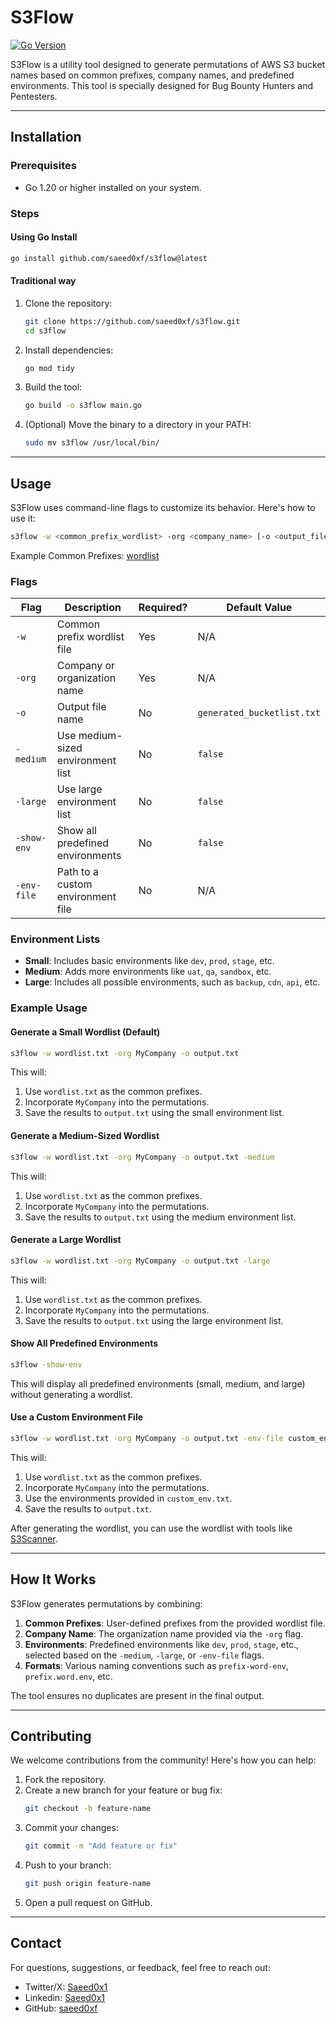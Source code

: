 # **S3Flow**  
[![Go Version](https://img.shields.io/badge/Go-1.20+-blue)](https://golang.org/)

S3Flow is a utility tool designed to generate permutations of AWS S3 bucket names based on common prefixes, company names, and predefined environments. This tool is specially designed for Bug Bounty Hunters and Pentesters.

---

## **Installation**

### Prerequisites
- Go 1.20 or higher installed on your system.

### Steps

#### Using Go Install
```bash    
go install github.com/saeed0xf/s3flow@latest
```

#### Traditional way
1. Clone the repository:
   ```bash
   git clone https://github.com/saeed0xf/s3flow.git
   cd s3flow
   ```

2. Install dependencies:
   ```bash
   go mod tidy
   ```

3. Build the tool:
   ```bash
   go build -o s3flow main.go
   ```

4. (Optional) Move the binary to a directory in your PATH:
   ```bash
   sudo mv s3flow /usr/local/bin/
   ```

---

## **Usage**

S3Flow uses command-line flags to customize its behavior. Here's how to use it:

```bash
s3flow -w <common_prefix_wordlist> -org <company_name> [-o <output_file>] [-medium] [-large] [-show-env] [-env-file <custom_env_file>]
```

Example Common Prefixes: [wordlist](https://raw.githubusercontent.com/koaj/aws-s3-bucket-wordlist/master/list.txt)

### Flags

| Flag       | Description                                   | Required? | Default Value         |
|------------|-----------------------------------------------|-----------|-----------------------|
| `-w`       | Common prefix wordlist file                   | Yes       | N/A                   |
| `-org`     | Company or organization name                  | Yes       | N/A                   |
| `-o`       | Output file name                              | No        | `generated_bucketlist.txt` |
| `-medium`  | Use medium-sized environment list             | No        | `false`               |
| `-large`   | Use large environment list                    | No        | `false`               |
| `-show-env`| Show all predefined environments              | No        | `false`               |
| `-env-file`| Path to a custom environment file             | No        | N/A                   |

### Environment Lists
- **Small**: Includes basic environments like `dev`, `prod`, `stage`, etc.
- **Medium**: Adds more environments like `uat`, `qa`, `sandbox`, etc.
- **Large**: Includes all possible environments, such as `backup`, `cdn`, `api`, etc.

### Example Usage

#### Generate a Small Wordlist (Default)
```bash
s3flow -w wordlist.txt -org MyCompany -o output.txt
```
This will:
1. Use `wordlist.txt` as the common prefixes.
2. Incorporate `MyCompany` into the permutations.
3. Save the results to `output.txt` using the small environment list.

#### Generate a Medium-Sized Wordlist
```bash
s3flow -w wordlist.txt -org MyCompany -o output.txt -medium
```
This will:
1. Use `wordlist.txt` as the common prefixes.
2. Incorporate `MyCompany` into the permutations.
3. Save the results to `output.txt` using the medium environment list.

#### Generate a Large Wordlist
```bash
s3flow -w wordlist.txt -org MyCompany -o output.txt -large
```
This will:
1. Use `wordlist.txt` as the common prefixes.
2. Incorporate `MyCompany` into the permutations.
3. Save the results to `output.txt` using the large environment list.

#### Show All Predefined Environments
```bash
s3flow -show-env
```
This will display all predefined environments (small, medium, and large) without generating a wordlist.

#### Use a Custom Environment File
```bash
s3flow -w wordlist.txt -org MyCompany -o output.txt -env-file custom_env.txt
```
This will:
1. Use `wordlist.txt` as the common prefixes.
2. Incorporate `MyCompany` into the permutations.
3. Use the environments provided in `custom_env.txt`.
4. Save the results to `output.txt`.

After generating the wordlist, you can use the wordlist with tools like [S3Scanner](https://github.com/sa7mon/S3Scanner).

---

## **How It Works**

S3Flow generates permutations by combining:
1. **Common Prefixes**: User-defined prefixes from the provided wordlist file.
2. **Company Name**: The organization name provided via the `-org` flag.
3. **Environments**: Predefined environments like `dev`, `prod`, `stage`, etc., selected based on the `-medium`, `-large`, or `-env-file` flags.
4. **Formats**: Various naming conventions such as `prefix-word-env`, `prefix.word.env`, etc.

The tool ensures no duplicates are present in the final output.

---

## **Contributing**

We welcome contributions from the community! Here's how you can help:
1. Fork the repository.
2. Create a new branch for your feature or bug fix:
   ```bash
   git checkout -b feature-name
   ```
3. Commit your changes:
   ```bash
   git commit -m "Add feature or fix"
   ```
4. Push to your branch:
   ```bash
   git push origin feature-name
   ```
5. Open a pull request on GitHub.

---

## **Contact**

For questions, suggestions, or feedback, feel free to reach out:
- Twitter/X: [Saeed0x1](https://x.com/saeed0x1)
- Linkedin: [Saeed0x1](https://www.linkedin.com/in/saeed0x1) 
- GitHub: [saeed0xf](https://github.com/saeed0xf)